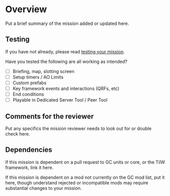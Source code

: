 # Overview
Put a brief summary of the mission added or updated here.

## Testing
If you have not already, please read [testing your mission](https://github.com/Global-Conflicts-ArmA/gc-reforger-missions/wiki/Testing-your-mission).

Have you tested the following are all working as intended?
- [ ] Briefing, map, slotting screen
- [ ] Setup timers / AO Limits
- [ ] Custom prefabs
- [ ] Key framework events and interactions (QRFs, etc)
- [ ] End conditions
- [ ] Playable in Dedicated Server Tool / Peer Tool

## Comments for the reviewer
Put any specifics the mission reviewer needs to look out for or double check here.

## Dependencies
If this mission is dependent on a pull request to GC units or core, or the TilW framework, link it here.

If this mission is dependent on a mod not currently on the GC mod list, put it here, though understand rejected or incompatible mods may require substantial changes to your mission.
